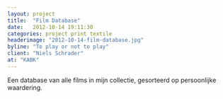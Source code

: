 ```yaml
---
layout: project
title:  "Film Database"
date:   2012-10-14 19:11:30
categories: project print textile
headerimage: "2012-10-14-film-database.jpg"
byline: "To play or not to play"
client: "Niels Schrader"
at: "KABK"
---
```

Een database van alle films in mijn collectie, gesorteerd op persoonlijke waardering.